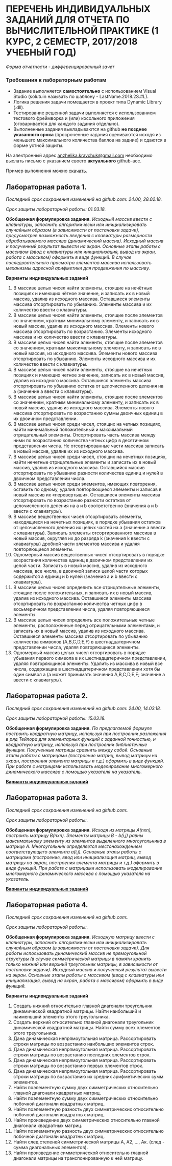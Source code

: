 # ПЕРЕЧЕНЬ ИНДИВИДУАЛЬНЫХ ЗАДАНИЙ ДЛЯ ОТЧЕТА ПО ВЫЧИСЛИТЕЛЬНОЙ ПРАКТИКЕ (1 КУРС, 2 СЕМЕСТР, 2017/2018 УЧЕБНЫЙ ГОД)

*Форма отчетности - дифференцированный зачет*

### Требования к лабораторным работам

- Задание выполняется **самостоятельно** c использованием Visual Studio (solutuin называть по шаблону - LastName.2018.2S.#L).
- Логика решения задачи помещается в проект типа Dynamic Library (.dll).
- Тестирование решенной задачи выполняется с использованием тестового фреймворка и (или) косольного приложения (оговаривается для каждого задания отдельно).
- Выполненные задания выкладываются на github **не позднее указанного срока** (просроченные задания оцениваются исходя из меньшего максимального количества баллов на задние) и сдаются в форме устной защиты. 

На электронный адрес anzhelika.kravchuk@gmail.com необходимо выслать письмо с указанием своего **актуального** github-acc.

Пример выполнения можно [скачать](https://github.com/AnzhelikaKravchuk/2017-2018.MMF.BSU/tree/master/1%20course/2%20semester/Additions).

## Лабораторная работа 1.

*Последний срок сохранения изменений на github.com: 24.00, 28.02.18.*

*Срок защиты лабораторной работы: 01.03.18.*

**Обобщенная формулировка задания.** *Исходный массив ввести с клавиатуры, заполнить алгоритмически или инициализировать случайным образом (в зависимости от постановки задачи), предусмотрев возможность введения с клавиатуры размерности обрабатываемого массива (динамический массив). Исходный массив и полученный результат вывести на экран. Основные этапы работы с массивом (ввод с клавиатуры или инициализация, вывод на экран, работа с массивом) оформить в виде функций. В случае последовательного просмотра элементов массива использовать механизмы адресной арифметики для продвижения по массиву.*

**Варианты индивидуальных заданий**
1.	В массиве целых чисел найти элементы, стоящие на нечётных позициях и имеющих чётное значение, и записать их в новый массив, удалив из исходного массива. Оставшиеся элементы массива отсортировать по убыванию. Элементы массива и их количество ввести с клавиатуры.
2.	В массиве целых чисел найти элементы, стоящие после элементов со значением, кратным минимальному элементу, и записать их в новый массив, удалив из исходного массива. Элементы нового массива отсортировать по возрастанию. Элементы исходного массива и их количество ввести с клавиатуры.
3.	В массиве целых чисел найти элементы, стоящие после элементов со значением, кратным максимальному элементу, и записать их в новый массив, из исходного массива. Элементы нового массива отсортировать по убыванию. Элементы исходного массива и их количество ввести с клавиатуры.
4.	В массиве целых чисел найти элементы, стоящие на нечетных позициях и имеющих четное значение, записать их в новый массив, удалив из исходного массива. Оставшиеся элементы массива отсортировать по убыванию остатка от целочисленного деления на a (значение a ввести с клавиатуры).
5.	В массиве целых чисел найти элементы, стоящие после элементов со значением, кратным минимальному элементу, и записать их в новый массив, удалив из исходного массива. Элементы нового массива отсортировать по возрастанию суммы двоичных единиц в их двоичном представлении.
6.	В массиве целых чисел среди чисел, стоящих на четных позициях, найти минимальный положительный и максимальный отрицательный элементы. Отсортировать часть массива между ними по возрастанию количества четных цифр в десятичном представлении числа. Не отсортированные части массива записать в новый массив, удалив их из исходного массива.
7.	В массиве целых чисел среди чисел, стоящих на нечетных позициях, найти нечетные отрицательные элементы и записать их в новый массив, удалив из исходного массива. Оставшийся массив отсортировать по убыванию разности количества единиц и нулей в двоичном представлении числа.
8.	В массиве целых чисел среди элементов, имеющих повторения, оставить по одному, удалив повторяющиеся элементы и записав в новый массив их «перевертыши». Оставшиеся элементы массива отсортировать по возрастанию разности остатков от целочисленного деления на a и b соответственно (значения a и b ввести с клавиатуры).
9.	В массиве вещественных чисел отсортировать элементы, находящиеся на нечетных позициях, в порядке убывания остатков от целочисленного деления их целых частей на a (значение a ввести с клавиатуры). Записать элементы отсортированного массива в новый массив, округляя их до разряда k (значения k ввести с клавиатуры) дробной части элементов массива и удаляя повторяющиеся элементы.
10.	Одномерный массив вещественных чисел отсортировать в порядке возрастания количества единиц в двоичном представлении их целой части. Записать в новый массив, удалив из исходного массива, все числа, в двоичной записи целой части которых содержится a единиц и b нулей (значения a и b ввести с клавиатуры). 
11.	В массиве целых чисел определить все отрицательные элементы, стоящие после положительных, и записать их в новый массив, удалив из исходного массива. Оставшиеся элементы массива отсортировать по возрастанию количества четных цифр в восьмеричном представлении числа, удаляя повторяющиеся элементы.
12.	В массиве целых чисел определить все положительные четные элементы, расположенные перед отрицательными элементами, и записать их в новый массив, удалив из исходного массива. Оставшиеся элементы массива отсортировать по убыванию количества символов (A,B,C,D,E,F) в шестнадцатеричном представлении числа, удаляя повторяющиеся элементы.
13.	Одномерный массив целых чисел отсортировать в порядке убывания первого символа в их шестнадцатеричном представлении, удаляя повторяющиеся элементы. Удалить из массива в новый все числа, содержащие в шестнадцатеричном представлении хотя бы один символ a (a может принимать значения A,B,C,D,E,F; значение a ввести с клавиатуры).

## Лабораторная работа 2.

*Последний срок сохранения изменений на github.com: 24.00, 14.03.18.*

*Срок защиты лабораторной работы: 15.03.18.*

**Обобщенная формулировка задания.** *По предлагаемой формуле построить квадратную матрицу,  используя при построении разложения в ряд Тейлора для элементарных функций с заданной точностью, и квадратную матрицу, используя при построении библиотечные функции. Полученные матрицы сравнить между собой. Основные этапы работы с матрицами (построение матриц, вывод матрицы на экран, построения элемента матрицы и т.д.) оформить в виде функций. При работе с матрицами использовать моделирование многомерного динамического массива с помощью  указателя на указатель.*

**[Варианты индивидуальных заданий](https://github.com/AnzhelikaKravchuk/2017-2018.MMF.BSU/blob/master/1%20course/2%20semester/01.03.2018/%D0%9B%D0%B0%D0%B1%D0%BE%D1%80%D0%B0%D1%82%D0%BE%D1%80%D0%BD%D0%B0%D1%8F%20%D1%80%D0%B0%D0%B1%D0%BE%D1%82%D0%B0%202.%202018.pdf)**

## Лабораторная работа 3.

*Последний срок сохранения изменений на github.com:.*

*Срок защиты лабораторной работы:.*

**Обобщенная формулировка задания.** *Исходя из матрицы A(nxn), построить матрицу B(nxn). Элементы матрицы В - b(i,j) равны максимальному элементу из элементов выделенного многоугольника в матрице А. Многоугольник определяется местонахождением соответствующего элемента a(i,j). Основные этапы работы с матрицами (построение, ввод или инициализация матриц, вывод матрицы на экран, построения элемента матрицы и т.д.) оформить в виде функций. При работе с матрицами использовать моделирование многомерного динамического массива с помощью  указателя на указатель.*

**[Варианты индивидуальных заданий](https://github.com/AnzhelikaKravchuk/2017-2018.MMF.BSU/blob/master/1%20course/2%20semester/08.03.2018/%D0%9B%D0%B0%D0%B1%D0%BE%D1%80%D0%B0%D1%82%D0%BE%D1%80%D0%BD%D0%B0%D1%8F%20%D1%80%D0%B0%D0%B1%D0%BE%D1%82%D0%B0%203.%202018.pdf)**

## Лабораторная работа 4.

*Последний срок сохранения изменений на github.com:.*

*Срок защиты лабораторной работы:.*

**Обобщенная формулировка задания.** *Исходную матрицу ввести с клавиатуры, заполнить алгоритмически или инициализировать случайным образом (в зависимости от постановки задачи). Для работы использовать динамический массив не прямоугольной структуры (в случае симметрической матрицы в памяти хранить только нижний или верхний треугольник матрицы, в зависимости от постановки задачи). Исходный массив и полученный результат вывести на экран. Основные этапы работы с массивом (ввод с клавиатуры или инициализация, вывод на экран, работа с массивом) оформить в виде функций.*

**Варианты индивидуальных заданий**
 1.	Создать нижний относительно главной диагонали треугольник динамической квадратной матрицы. Найти наибольший и наименьший элементы этого треугольника.
2.	Создать верхний относительно главной диагонали треугольник динамической квадратной матрицы. Найти сумму всех элементов этого треугольника. 
3.	Дана динамическая непрямоугольная матрица. Рассортировать строки матрицы по возрастанию наибольших элементов строк.
4.	Дана динамическая непрямоугольная матрица. Рассортировать строки матрицы по возрастанию последних элементов строк.
5.	Дана динамическая непрямоугольная матрица. Рассортировать строки матрицы по возрастанию первых элементов строк.
6.	Дана динамическая непрямоугольная матрица. Рассортировать строки матрицы по возрастанию их средних арифметических сумм элементов.
7.	Найти поэлементную сумму двух симметрических относительно главной диагонали квадратных матриц.
8.	Найти поэлементную сумму двух симметрических относительно побочной диагонали квадратных матриц.
9.	Найти поэлементную разность двух симметрических относительно побочной диагонали квадратных матриц.
10.	Найти произведение двух симметрических относительно главной диагонали квадратных матриц.
11.	Найти поэлементную разность двух симметрических относительно побочной диагонали квадратных матриц.
12.	Найти след степеней симметрической матрицы А, А2, …, Ак. (след - сумма диагональных элементов).
13.	Найти произведение симметрической относительно главной диагонали матрицы на транспонированную к ней матрицу.

